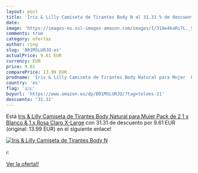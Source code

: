 ```yaml
---
layout: post
title: 'Iris & Lilly Camiseta de Tirantes Body N al 31.31 % de descuento'
date: 
image: 'https://images-eu.ssl-images-amazon.com/images/I/31Ae4kaRi7L._SL200_.jpg'
comments: true
category: ofertas
author: ring
slug: 'B01MSLURJQ-es'
actualPrice: 9.61 EUR
currency: EUR
price: 9.61
comparePrice: 13.99 EUR
prodname: 'Iris & Lilly Camiseta de Tirantes Body Natural para Mujer  Pack de 2  1 x Blanco & 1 x Rosa Claro  X-Large'
country: 'es'
flag: '🇪🇸'
buyurl: 'https://www.amazon.es/dp/B01MSLURJQ/?tag=tolees-21'
descuento: '31.31'
---
```


Está [Iris & Lilly Camiseta de Tirantes Body Natural para Mujer  Pack de 2  1 x Blanco & 1 x Rosa Claro  X-Large](https://www.amazon.es/dp/B01MSLURJQ/?tag=tolees-21) con 31.31 de descuento por 9.61 EUR (original: 13.99 EUR) en el siguiente enlace!

[![Iris & Lilly Camiseta de Tirantes Body N](https://images-eu.ssl-images-amazon.com/images/I/31Ae4kaRi7L._SL200_.jpg)](https://www.amazon.es/dp/B01MSLURJQ/?tag=tolees-21)

ℹ️:


[Ver la oferta!!](https://www.amazon.es/dp/B01MSLURJQ/?tag=tolees-21)
